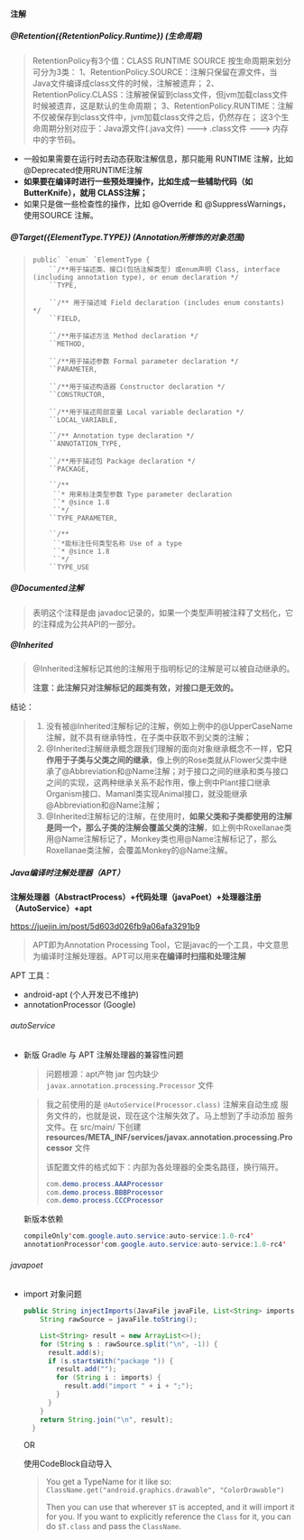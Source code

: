 

#### 注解

##### @Retention({RetentionPolicy.Runtime})  (生命周期)

> RetentionPolicy有3个值：CLASS  RUNTIME   SOURCE
> 按生命周期来划分可分为3类：
> 1、RetentionPolicy.SOURCE：注解只保留在源文件，当Java文件编译成class文件的时候，注解被遗弃；
> 2、RetentionPolicy.CLASS：注解被保留到class文件，但jvm加载class文件时候被遗弃，这是默认的生命周期；
> 3、RetentionPolicy.RUNTIME：注解不仅被保存到class文件中，jvm加载class文件之后，仍然存在；
> 这3个生命周期分别对应于：Java源文件(.java文件) ---> .class文件 ---> 内存中的字节码。

* 一般如果需要在运行时去动态获取注解信息，那只能用 RUNTIME 注解，比如@Deprecated使用RUNTIME注解
* **如果要在编译时进行一些预处理操作，比如生成一些辅助代码（如 ButterKnife），就用 CLASS注解；**
* 如果只是做一些检查性的操作，比如 @Override 和 @SuppressWarnings，使用SOURCE 注解。



##### @Target({ElementType.TYPE}) (Annotation所修饰的对象范围)

> ```
> public` `enum` `ElementType {
>     ``/**用于描述类、接口(包括注解类型) 或enum声明 Class, interface (including annotation type), or enum declaration */
>     ``TYPE,
> ```
>
> ```
>     ``/** 用于描述域 Field declaration (includes enum constants) */
>     ``FIELD,
> ```
>
> ```
>     ``/**用于描述方法 Method declaration */
>     ``METHOD,
> ```
>
> ```
>     ``/**用于描述参数 Formal parameter declaration */
>     ``PARAMETER,
> ```
>
> ```
>     ``/**用于描述构造器 Constructor declaration */
>     ``CONSTRUCTOR,
> ```
>
> ```
>     ``/**用于描述局部变量 Local variable declaration */
>     ``LOCAL_VARIABLE,
> ```
>
> ```
>     ``/** Annotation type declaration */
>     ``ANNOTATION_TYPE,
> ```
>
> ```
>     ``/**用于描述包 Package declaration */
>     ``PACKAGE,
> ```
>
> ```
>     ``/**
>      ``* 用来标注类型参数 Type parameter declaration
>      ``* @since 1.8
>      ``*/
>     ``TYPE_PARAMETER,
> ```
>
> ```
>     ``/**
>      ``*能标注任何类型名称 Use of a type
>      ``* @since 1.8
>      ``*/
>     ``TYPE_USE
> ```



##### @Documented注解

> 表明这个注释是由 javadoc记录的，如果一个类型声明被注释了文档化，它的注释成为公共API的一部分。



##### @Inherited

> @Inherited注解标记其他的注解用于指明标记的注解是可以被自动继承的。
>
>  **注意：此注解只对注解标记的超类有效，对接口是无效的。**

结论： 

> 1. 没有被@Inherited注解标记的注解，例如上例中的@UpperCaseName注解，就不具有继承特性，在子类中获取不到父类的注解；
> 2. @Inherited注解继承概念跟我们理解的面向对象继承概念不一样，**它只作用于子类与父类之间的继承**，像上例的Rose类就从Flower父类中继承了@Abbreviation和@Name注解；对于接口之间的继承和类与接口之间的实现，这两种继承关系不起作用，像上例中Plant接口继承Organism接口、Mamanl类实现Animal接口，就没能继承@Abbreviation和@Name注解；
> 3. @Inherited注解标记的注解，在使用时，**如果父类和子类都使用的注解是同一个，那么子类的注解会覆盖父类的注解**，如上例中Roxellanae类用@Name注解标记了，Monkey类也用@Name注解标记了，那么Roxellanae类注解，会覆盖Monkey的@Name注解。



#####   Java编译时注解处理器（APT）

**注解处理器（AbstractProcess）+代码处理（javaPoet）+处理器注册（AutoService）+apt**

https://juejin.im/post/5d603d026fb9a06afa3291b9

>  APT即为Annotation Processing Tool，它是javac的一个工具，中文意思为编译时注解处理器。APT可以用来**在编译时扫描和处理注解**

APT 工具： 

* android-apt (个人开发已不维护)
* annotationProcessor  (Google)





###### autoService

* 新版 Gradle 与 APT 注解处理器的兼容性问题

  > 问题根源：apt产物 jar 包内缺少 `javax.annotation.processing.Processor` 文件

  > 我之前使用的是 `@AutoService(Processor.class)` 注解来自动生成 服务文件的，也就是说，现在这个注解失效了。马上想到了手动添加 服务文件。在 src/main/ 下创建 **resources/META_INF/services/javax.annotation.processing.Processor** 文件
  >
  > 该配置文件的格式如下：内部为各处理器的全类名路径，换行隔开。
  >
  > ```java
  > com.demo.process.AAAProcessor
  > com.demo.process.BBBProcessor
  > com.demo.process.CCCProcessor
  > ```

  

  新版本依赖

  ```java
  compileOnly'com.google.auto.service:auto-service:1.0-rc4'
  annotationProcessor'com.google.auto.service:auto-service:1.0-rc4'
  ```



###### javapoet

* import 对象问题

  ```java
  public String injectImports(JavaFile javaFile, List<String> imports) {
      String rawSource = javaFile.toString();
  
      List<String> result = new ArrayList<>();
      for (String s : rawSource.split("\n", -1)) {
        result.add(s);
        if (s.startsWith("package ")) {
          result.add("");
          for (String i : imports) {
            result.add("import " + i + ";");
          }
        }
      }
      return String.join("\n", result);
    }
  ```

  OR

  使用CodeBlock自动导入

  > You get a TypeName for it like so: `ClassName.get("android.graphics.drawable", "ColorDrawable")`
  >
  > Then you can use that wherever `$T` is accepted, and it will import it for you. If you want to explicitly reference the `Class` for it, you can do `$T.class` and pass the `ClassName`.
